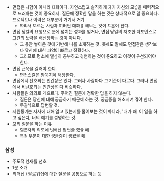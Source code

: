 - 면접은 시험이 아니라 대화이다. 자연스럽고 솔직하게 자기 자신의 모습을 매력적으로 드러내는 것이 중요하지. 질문에 정확한 답을 하는 것은 상대적으로 덜 중요하다. 프로젝트나 이력은 대부분이 거기서 거기
	- 따라서 모르는 사람과 여러번 대화를 해보는 것이 도움이 된다.
- 면접 당일의 요행으로 분에 넘치는 성과를 얻거나, 면접 당일의 저조한 퍼포먼스로 그간의 노력을 배신당하는 것이 아니다.
	- 그 동안 쌓아온 것에 기반해 나를 소개하는 것. 못해도 잘해도 면접관은 생각보다 당신에 대한 파악이 빠르고 정확하다.
	- 그러므로 평소에 열심히 공부하고 경험하는 것이 중요하고 이것이 우선되어야 한다.
- 면접 근육을 길러야 한다.
	- 면접스킬은 암묵지에 해당한다.
- 면접에서 선호되는 인간상은 있다. 그러나 사람마다 그 기준이 다르다. 그러나 면접에서 비선호되는 인간상은 다 비슷하다.
- 사람들은 의외로 게으르다. 주어진 질문에 정확한 답을 하지 않는다. 
	- 질문은 당신에 대해 궁금하기 때문에 하는 것. 궁금증을 해소시켜 줘야 한다.
	- 두괄식으로 답변할 것.
- 지원동기는 자사에 대해 알고 있는지를 물어보는 것이 아니라, '내가 왜' 이 일을 하고 싶은지, 너의 얘기를 설명하는 것.
- 꼬리 질문을 하는 이유
	- 질문자의 의도에 벗어난 답변을 했을 때
	- 특정 부분이 대한 궁금증이 생겼을 때

### 삼성

- 주도적 인재를 선호
- 1분 소개
- 리더십 / 팔로워십에 대한 질문을 공통으로 하는 듯

